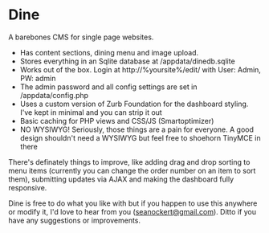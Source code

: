 Dine
====

A barebones CMS for single page websites. 

- Has content sections, dining menu and image upload. 
- Stores everything in an Sqlite database at /appdata/dinedb.sqlite 
- Works out of the box. Login at http://%yoursite%/edit/ with User: Admin, PW: admin
- The admin password and all config settings are set in /appdata/config.php
- Uses a custom version of Zurb Foundation for the dashboard styling. I've kept in minimal and you can strip it out
- Basic caching for PHP views and CSS/JS (Smartoptimizer)
- NO WYSIWYG! Seriously, those things are a pain for everyone. A good design shouldn't need a WYSIWYG but feel free to shoehorn TinyMCE in there

There's definately things to improve, like adding drag and drop sorting to menu items (currently you can change the order number on an item to sort them), submitting updates via AJAX and making the dashboard fully responsive.

Dine is free to do what you like with but if you happen to use this anywhere or modify it, I'd love to hear from you (seanockert@gmail.com). Ditto if you have any suggestions or improvements.


